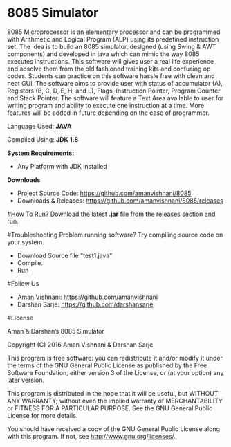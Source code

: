 # 8085 Simulator

8085 Microprocessor is an elementary processor and can be programmed with Arithmetic and Logical Program (ALP) using its predefined instruction set. The idea is to build an 8085 simulator, designed (using Swing & AWT components) and developed in java which can mimic the way 8085 executes instructions. This software will gives user a real life experience and absolve them from the old fashioned training kits and confusing op codes. Students can practice on this software hassle free with clean and neat GUI. The software aims to provide user with status of accumulator (A), Registers (B, C, D, E, H, and L), Flags, Instruction Pointer, Program Counter and Stack Pointer. The software will feature a Text Area available to user for writing program and ability to execute one instruction at a time. More features will be added in future depending on the ease of programmer.

Language Used: **JAVA**

Compiled Using: **JDK 1.8**

**System Requirements:**
- Any Platform with JDK installed


**Downloads**
- Project Source Code:	https://github.com/amanvishnani/8085
- Downloads & Releases: https://github.com/amanvishnani/8085/releases

#How To Run?
Download the latest **.jar** file from the releases section and run.

#Troubleshooting
Problem running software? Try compiling source code on your system.
- Download Source file "test1.java"
- Compile.
- Run


#Follow Us

- Aman Vishnani:	https://github.com/amanvishnani
- Darshan Sarje:	https://github.com/darshansarje


#License



Aman & Darshan’s 8085 Simulator


Copyright (C) 2016  Aman Vishnani & Darshan Sarje


This program is free software: you can redistribute it and/or modify
it under the terms of the GNU General Public License as published by
the Free Software Foundation, either version 3 of the License, or
(at your option) any later version.


This program is distributed in the hope that it will be useful,
but WITHOUT ANY WARRANTY; without even the implied warranty of
MERCHANTABILITY or FITNESS FOR A PARTICULAR PURPOSE.  See the
GNU General Public License for more details.


You should have received a copy of the GNU General Public License
along with this program.  If not, see <http://www.gnu.org/licenses/>.


